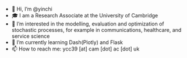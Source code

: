 - 👋 Hi, I’m @yinchi
- 🎓 I am a Research Associate at the University of Cambridge
- 👀 I’m interested in the modelling, evaluation and optimization of stochastic
processes, for example in communications, healthcare, and service science
- 🌱 I’m currently learning Dash(Plotly) and Flask
- 📫 How to reach me: ycc39 [at] cam [dot] ac [dot] uk

<!---
yinchi/yinchi is a ✨ special ✨ repository because its `README.md` (this file) appears on your GitHub profile.
You can click the Preview link to take a look at your changes.
--->
